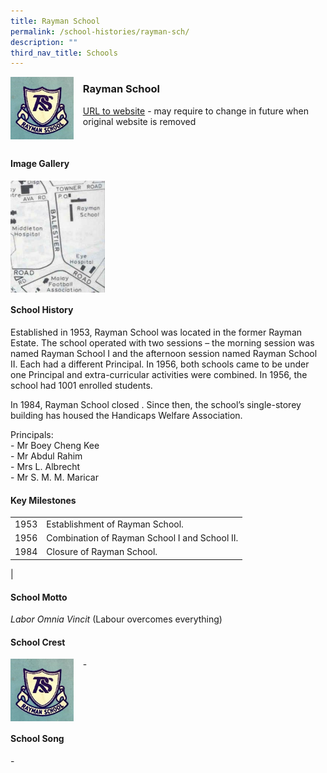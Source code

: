 ```yaml
---
title: Rayman School
permalink: /school-histories/rayman-sch/
description: ""
third_nav_title: Schools
---
```

<img src="/images/raymansch1.jpg" style="width:20%;margin-right:15px;" align = "left">

### **Rayman School**
[URL to website](https://academyofsingaporeteachers.moe.edu.sg/moehc/school-histories/school/-) - may require to change in future when original website is removed

<br clear="left">

#### **Image Gallery**

<p><a href="/images/raymansch2.jpg">  
<img src="/images/raymansch2.jpg" style="width:30%;margin-right:15px;" align = "left">
</a></p>

<br clear="left">

#### **School History**
Established in 1953, Rayman School was located in the former Rayman Estate. The school operated with two sessions – the morning session was named Rayman School I and the afternoon session named Rayman School II. Each had a different Principal. In 1956, both schools came to be under one Principal and extra-curricular activities were combined. In 1956, the school had 1001 enrolled students.  
  
In 1984, Rayman School closed . Since then, the school’s single-storey building has housed the Handicaps Welfare Association.

Principals:<br>
\- Mr Boey Cheng Kee<br>
\- Mr Abdul Rahim<br>
\- Mrs L. Albrecht<br>
\- Mr S. M. M. Maricar

#### **Key Milestones**

|  |  |
|:---:|---|
| 1953 | Establishment of Rayman School. |
| 1956 | Combination of Rayman School I and School II. |
| 1984 | Closure of Rayman School. |
|

#### **School Motto**
_Labor Omnia Vincit_ (Labour overcomes everything)

#### **School Crest**
<img src="/images/raymansch1.jpg" style="width:20%;margin-right:15px;" align = "left">

\-

<br clear="left">

#### **School Song**
\-